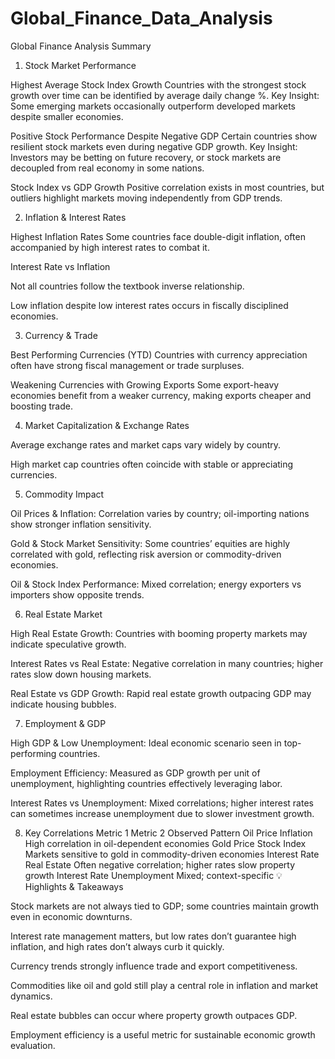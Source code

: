 # Global_Finance_Data_Analysis
Global Finance Analysis Summary
1. Stock Market Performance

Highest Average Stock Index Growth
Countries with the strongest stock growth over time can be identified by average daily change %.
Key Insight: Some emerging markets occasionally outperform developed markets despite smaller economies.

Positive Stock Performance Despite Negative GDP
Certain countries show resilient stock markets even during negative GDP growth.
Key Insight: Investors may be betting on future recovery, or stock markets are decoupled from real economy in some nations.

Stock Index vs GDP Growth
Positive correlation exists in most countries, but outliers highlight markets moving independently from GDP trends.

2. Inflation & Interest Rates

Highest Inflation Rates
Some countries face double-digit inflation, often accompanied by high interest rates to combat it.

Interest Rate vs Inflation

Not all countries follow the textbook inverse relationship.

Low inflation despite low interest rates occurs in fiscally disciplined economies.

3. Currency & Trade

Best Performing Currencies (YTD)
Countries with currency appreciation often have strong fiscal management or trade surpluses.

Weakening Currencies with Growing Exports
Some export-heavy economies benefit from a weaker currency, making exports cheaper and boosting trade.

4. Market Capitalization & Exchange Rates

Average exchange rates and market caps vary widely by country.

High market cap countries often coincide with stable or appreciating currencies.

5. Commodity Impact

Oil Prices & Inflation: Correlation varies by country; oil-importing nations show stronger inflation sensitivity.

Gold & Stock Market Sensitivity: Some countries’ equities are highly correlated with gold, reflecting risk aversion or commodity-driven economies.

Oil & Stock Index Performance: Mixed correlation; energy exporters vs importers show opposite trends.

6. Real Estate Market

High Real Estate Growth: Countries with booming property markets may indicate speculative growth.

Interest Rates vs Real Estate: Negative correlation in many countries; higher rates slow down housing markets.

Real Estate vs GDP Growth: Rapid real estate growth outpacing GDP may indicate housing bubbles.

7. Employment & GDP

High GDP & Low Unemployment: Ideal economic scenario seen in top-performing countries.

Employment Efficiency: Measured as GDP growth per unit of unemployment, highlighting countries effectively leveraging labor.

Interest Rates vs Unemployment: Mixed correlations; higher interest rates can sometimes increase unemployment due to slower investment growth.

8. Key Correlations
Metric 1	Metric 2	Observed Pattern
Oil Price	Inflation	High correlation in oil-dependent economies
Gold Price	Stock Index	Markets sensitive to gold in commodity-driven economies
Interest Rate	Real Estate	Often negative correlation; higher rates slow property growth
Interest Rate	Unemployment	Mixed; context-specific
💡 Highlights & Takeaways

Stock markets are not always tied to GDP; some countries maintain growth even in economic downturns.

Interest rate management matters, but low rates don’t guarantee high inflation, and high rates don’t always curb it quickly.

Currency trends strongly influence trade and export competitiveness.

Commodities like oil and gold still play a central role in inflation and market dynamics.

Real estate bubbles can occur where property growth outpaces GDP.

Employment efficiency is a useful metric for sustainable economic growth evaluation.
